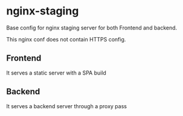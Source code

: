 # nginx-staging

Base config for nginx staging server for both Frontend and backend.

This nginx conf does not contain HTTPS config.

## Frontend

It serves a static server with a SPA build

## Backend

It serves a backend server through a proxy pass
